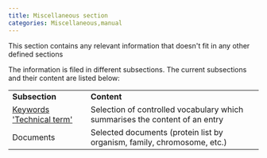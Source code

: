 ```yaml
---
title: Miscellaneous section
categories: Miscellaneous,manual
---
```


This section contains any relevant information that doesn't fit in any other defined sections

The information is filed in different subsections. The current subsections and their content are listed below:

|                                                                      |                                                                             |
|:---------------------------------------------------------------------|:----------------------------------------------------------------------------|
| **Subsection**                                                       | **Content**                                                                 |
| [Keywords 'Technical term'](https://www.uniprot.org/keywords/KW-9990) | Selection of controlled vocabulary which summarises the content of an entry |
| Documents                                                            | Selected documents (protein list by organism, family, chromosome, etc.)     |
